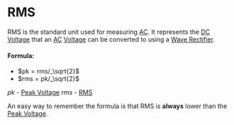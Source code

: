 # RMS
RMS is the standard unit used for measuring [AC](../AC.md). It represents the [DC](../DC.md) [Voltage](../Voltage/Voltage.md) that an [AC](../AC.md) [Voltage](../Voltage/Voltage.md) can be converted to using a [Wave Rectifier](Wave%20Rectifier.md).

#### Formula:
- $pk = rms/_\sqrt{2}$
- $rms = pk/_\sqrt{2}$

$pk$ - [Peak Voltage](Peak%20Voltage.md)
$rms$ - [RMS](RMS.md)

An easy way to remember the formula is that RMS is **always** lower than the [Peak Voltage](Peak%20Voltage.md).
